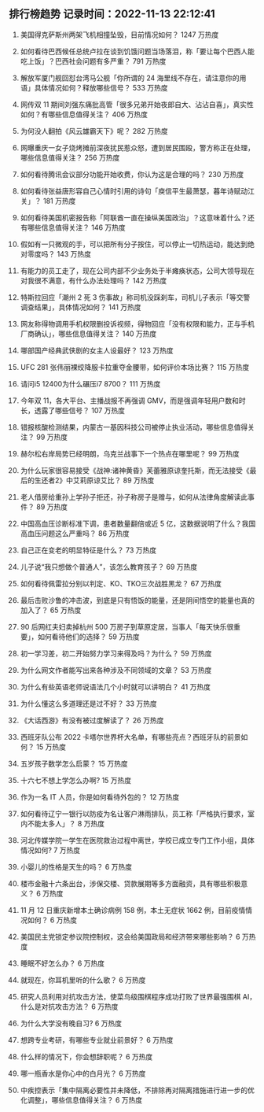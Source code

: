 
## 排行榜趋势 记录时间：2022-11-13 22:12:41
  
  1. 美国得克萨斯州两架飞机相撞坠毁，目前情况如何？ 1247 万热度
    
  2. 如何看待巴西候任总统卢拉在谈到饥饿问题当场落泪，称「要让每个巴西人能吃上饭」？巴西社会问题有多严重？ 791 万热度
    
  3. 解放军厦门舰回怼台湾马公舰「你所谓的 24 海里线不存在，请注意你的用语」具体情况如何？释放哪些信号？ 533 万热度
    
  4. 网传双 11 期间刘强东痛批高管「很多兄弟开始夜郎自大、沾沾自喜」，真实性如何？有哪些信息值得关注？ 406 万热度
    
  5. 为何没人翻拍《风云雄霸天下》呢？ 282 万热度
    
  6. 网曝重庆一女子烧烤摊前深夜扰民惹众怒，遭到居民围殴，警方称正在处理，哪些信息值得关注？ 256 万热度
    
  7. 如何看待腾讯会议部分功能开始收费，你认为这是合理的吗？ 230 万热度
    
  8. 如何看待张益唐形容自己心情时引用的诗句「庾信平生最萧瑟，暮年诗赋动江关」？ 181 万热度
    
  9. 如何看待美国机密报告称「阿联酋一直在操纵美国政治」？这意味着什么？还有哪些信息值得关注？ 146 万热度
    
  10. 假如有一只微观的手，可以把所有分子按住，可以停止一切热运动，能达到绝对零度吗？ 143 万热度
    
  11. 有能力的员工走了，现在公司内部不少业务处于半瘫痪状态，公司大领导现在对我很不满意，有什么办法处理吗？ 142 万热度
    
  12. 特斯拉回应「潮州 2 死 3 伤事故」称司机没踩刹车，司机儿子表示「等交警调查结果」，具体情况如何？ 141 万热度
    
  13. 网友称得物调用手机权限删投诉视频，得物回应「没有权限和能力，正与手机厂商确认」，哪些信息值得关注？ 140 万热度
    
  14. 哪部国产经典武侠剧的女主人设最好？ 123 万热度
    
  15. UFC 281 张伟丽裸绞降服卡拉重夺金腰带，如何评价本场比赛？ 115 万热度
    
  16. 请问i5 12400为什么碾压i7 8700？ 111 万热度
    
  17. 今年双 11，各大平台、主播战报不再强调 GMV，而是强调年轻用户数和时长，透露了哪些信号？ 107 万热度
    
  18. 错报核酸检测结果，内蒙古一基因科技公司被停止执业活动，哪些信息值得关注？ 99 万热度
    
  19. 赫尔松右岸局势已经明朗，乌克兰战事下一个热点在哪里呢？ 99 万热度
    
  20. 为什么玩家很容易接受《战神:诸神黄昏》芙蕾雅原谅奎托斯，而无法接受《最后的生还者2》中艾莉原谅艾比？ 89 万热度
    
  21. 老人借房给重孙上学孙子拒还，孙子称房子是赠与，如何从法律角度解读此事件？ 89 万热度
    
  22. 中国高血压诊断标准下调，患者数量翻倍或近 5 亿，这数据说明了什么？我国高血压问题这么严重吗？ 86 万热度
    
  23. 自己正在变老的明显特征是什么？ 73 万热度
    
  24. 儿子说“我只想做个普通人”，该怎么教育孩子？ 69 万热度
    
  25. 如何看待佩雷拉分别以判定、KO、TKO三次战胜黑龙？ 67 万热度
    
  26. 最后击败沙鲁的冲击波，到底是只有悟饭的能量，还是阴间悟空的能量也真的加入了？ 65 万热度
    
  27. 90 后网红夫妇卖掉杭州 500 万房子到草原定居，当事人「每天快乐很重要」，如何看待他们的选择？ 59 万热度
    
  28. 初一学习差，初二开始努力学习来得及吗？为什么？ 59 万热度
    
  29. 为什么网文作者能写出来各种涉及不同领域的文章？ 53 万热度
    
  30. 为什么有些英语老师说语法几个小时就可以讲明白？ 41 万热度
    
  31. 为什么懂这么多道理还是过不好？ 33 万热度
    
  32. 《大话西游》有没有被过度解读了？ 26 万热度
    
  33. 西班牙队公布 2022 卡塔尔世界杯大名单，有哪些亮点？西班牙队的前景如何？ 15 万热度
    
  34. 五岁孩子数学怎么启蒙？ 15 万热度
    
  35. 十六七不想上学怎么办啊? 15 万热度
    
  36. 作为一名 IT 人员，你是如何看待外包的？ 12 万热度
    
  37. 如何看待辽宁一银行以防疫为名让客户淋雨排队，员工称「严格执行要求，室内不能太多人」？ 8 万热度
    
  38. 河北传媒学院一学生在医院救治过程中离世，学校已成立专门工作小组，具体情况如何? 7 万热度
    
  39. 小婴儿的性格是天生的吗？ 6 万热度
    
  40. 楼市金融十六条出台，涉保交楼、贷款展期等多方面融资，具有哪些积极意义？ 6 万热度
    
  41. 11 月 12 日重庆新增本土确诊病例 158 例，本土无症状 1662 例，目前疫情情况如何？ 6 万热度
    
  42. 美国民主党锁定参议院控制权，这会给美国政局和经济带来哪些影响？ 6 万热度
    
  43. 睡眠不好怎么办？ 6 万热度
    
  44. 就现在，你耳机里听的什么歌？ 6 万热度
    
  45. 研究人员利用对抗攻击方法，使菜鸟级围棋程序成功打败了世界最强围棋 AI，什么是对抗攻击方法？ 6 万热度
    
  46. 为什么大学没有晚自习? 6 万热度
    
  47. 想跨专业考研，有哪些专业就业前景好？ 6 万热度
    
  48. 什么样的情况下，你会想辞职呢？ 6 万热度
    
  49. 哪一瓶香水是你心中的白月光？ 6 万热度
    
  50. 中疾控表示「集中隔离必要性并未降低，不排除再对隔离措施进行进一步的优化调整」，哪些信息值得关注？ 6 万热度
    